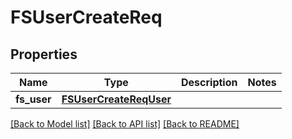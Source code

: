 # FSUserCreateReq

## Properties
Name | Type | Description | Notes
------------ | ------------- | ------------- | -------------
**fs_user** | [**FSUserCreateReqUser**](FSUserCreateReqUser.md) |  | 

[[Back to Model list]](../README.md#documentation-for-models) [[Back to API list]](../README.md#documentation-for-api-endpoints) [[Back to README]](../README.md)


